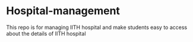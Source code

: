 # Hospital-management
This repo is for managing IITH hospital and make students easy to access about the details of IITH hospital

